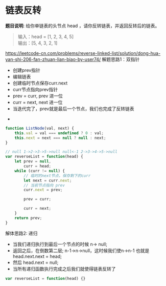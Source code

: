 # 链表反转

__题目说明__: 给你单链表的头节点 head ，请你反转链表，并返回反转后的链表。

> 输入：head = [1, 2, 3, 4, 5] <br>
> 输出：[5, 4, 3, 2, 1] <br>

<https://leetcode-cn.com/problems/reverse-linked-list/solution/dong-hua-yan-shi-206-fan-zhuan-lian-biao-by-user74/>
解题思路1：双指针

* 创建prev指针
* 编辑链表
* 创建临时节点保存curr.next
* curr节点指向prev指针
* prev = curr, prev 进一位
* curr = next, next 进一位
* 当迭代完了，prev就是最后一个节点，我们也完成了反转链表

-

```js
function ListNode(val, next) {
    this.val = val === undefined ? 0 : val;
    this.next = next === null ? null : next;
}

// null 1->2->3->5->null null<-1 2->3->4->5->null
var reverseList = function(head) {
    let prev = null,
        curr = head;
    while (curr != null) {
        // 临时的next节点，保存剩下的curr
        let next = curr.next;
        // 当前节点指向 prev
        curr.next = prev;

        prev = curr;

        curr = next;
    }
    return prev;
}
```

解体思路2: 递归
* 当我们递归执行到最后一个节点的时候 n-> null; 
* 返回之后，在倒数第二层; n-1->n->null，这时候我们使n->n-1 也就是head.next.next = head; 
* 然后 head.next = null; 
* 当所有递归函数执行完成之后我们就使得链表反转了

```js
var reverseList = function(head) {}
```
